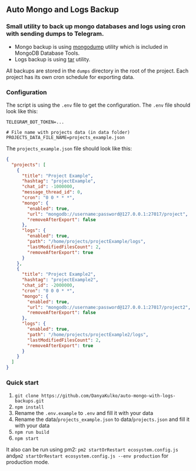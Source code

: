 ## Auto Mongo and Logs Backup

### Small utility to back up mongo databases and logs using cron with sending dumps to Telegram. 

 - Mongo backup is using [mongodump](https://www.mongodb.com/docs/database-tools/mongodump/) utility which is included in MongoDB Database Tools.
 - Logs backup is using [tar](https://www.gnu.org/software/tar/) utility.

All backups are stored in the `dumps` directory in the root of the project.
Each project has its own cron schedule for exporting data.


### Configuration

The script is using the `.env` file to get the configuration. The `.env` file should look like this:

```env
TELEGRAM_BOT_TOKEN=...

# File name with projects data (in data folder)
PROJECTS_DATA_FILE_NAME=projects_example.json
```

The `projects_example.json` file should look like this:

```json
{
  "projects": [
    {
      "title": "Project Example",
      "hashtag": "projectExample",
      "chat_id": -1000000,
      "message_thread_id": 0,
      "cron": "0 0 * * *",
      "mongo": {
        "enabled": true,
        "url": "mongodb://username:password@127.0.0.1:27017/project",
        "removeAfterExport": false
      },
      "logs": {
        "enabled": true,
        "path": "/home/projects/projectExample/logs",
        "lastModifiedFilesCount": 2,
        "removeAfterExport": true
      }
    },
    {
      "title": "Project Example2",
      "hashtag": "projectExample2",
      "chat_id": -2000000,
      "cron": "0 0 0 * *",
      "mongo": {
        "enabled": true,
        "url": "mongodb://username:password@127.0.0.1:27017/project2",
        "removeAfterExport": false
      },
      "logs": {
        "enabled": true,
        "path": "/home/projects/projectExample2/logs",
        "lastModifiedFilesCount": 2,
        "removeAfterExport": true
      }
    }
  ]
}
```

### Quick start

1. `git clone https://github.com/DanyaKulko/auto-mongo-with-logs-backups.git`
2. `npm install`
3. Rename the `.env.example` to `.env` and fill it with your data
4. Rename the data/`projects_example.json` to data/`projects.json` and fill it with your data
5. `npm run build`
6. `npm start`

It also can be run using pm2: `pm2 startOrRestart ecosystem.config.js` and`pm2 startOrRestart ecosystem.config.js --env production` for production mode.
